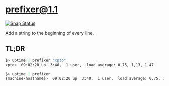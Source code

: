 # prefixer@1.1
[![Snap Status](https://build.snapcraft.io/badge/bipbop/prefixer.svg)](https://build.snapcraft.io/user/bipbop/prefixer)

Add a string to the beginning of every line.

## TL;DR 

```sh
$> uptime | prefixer "xpto"
xpto>  09:02:20 up  3:40,  1 user,  load average: 0,75, 1,13, 1,47
```
```sh
$> uptime | prefixer 
{machine-hostname}>  09:02:20 up  3:40,  1 user,  load average: 0,75, 1,13, 1,47
```
